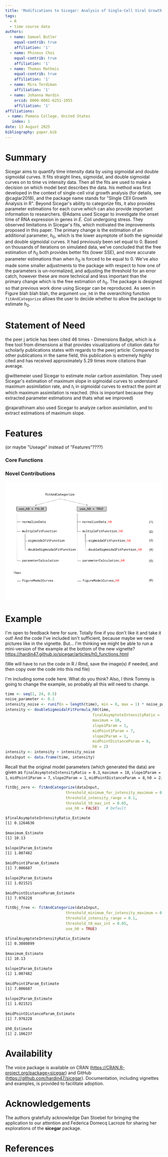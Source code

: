 ```yaml
---
title: 'Modifications to Sicegar: Analysis of Single-Cell Viral Growth Curves'
tags:
  - R
  - time course data
authors:
  - name: Samuel Butler
    equal-contrib: true 
    affiliation: '1'
  - name: Phineus Choi
    equal-contrib: true 
    affiliation: '1'
  - name: Thomas Matheis
    equal-contrib: true 
    affiliation: '1'
  - name: Mira Terdiman
    affiliation: '1'
  - name: Johanna Hardin
    orcid: 0000-0001-6251-1955
    affiliation: '1'
affiliations:
 - name: Pomona College, United States
   index: 1
date: 13 August 2025
bibliography: paper.bib
---
```


# Summary

Sicegar aims to quantify time intensity data by using sigmoidal and double sigmoidal curves.
It fits straight lines, sigmoidal, and double sigmoidal curves on to time vs intensity data.
Then all the fits are used to make a decision on which model best describes the data. 
his method was first developed in the context of single-cell viral growth analysis (for details, see @caglar2018), and the package name stands for "SIngle CEll Growth Analysis in R". 
Beyond Sicegar's ability to categorize fits, it also provides parameter estimations for each curve which can also provide important information to researchers. 
@Adams used Sicegar to investigate the onset time of RNA expression in genes in $\textit{E. Coli}$ undergoing stress. 
They observed limitations in Sicegar's fits, which motivated the improvements proposed in this paper. 
The primary change is the estimation of an additional parameter, $h_0$, which is the lower asymptote of both the sigmoidal and double sigmoidal curves. 
It had previously been set equal to 0. Based on thousands of iterations on simulated data, we've concluded that the free estimation of $h_0$ both provides better fits (lower SSE), and more accurate parameter estimations than when $h_0$ is forced to be equal to 0. 
We've also made some smaller adjustments to the package with respect to how one of the parameters is un-normalized, and adjusting the threshold for an error catch, however these are more technical and less important than the primary change which is the free estimation of $h_0$. 
The package is designed so that previous work done using Sicegar can be reproduced. 
As seen in Figure blah blah blah, the argument `use_h0` in the overarching function `fitAndCategorize` allows the user to decide whether to allow the package to estimate $h_0$.


# Statement of Need

the peer j article has been cited 46 times - Dimensions Badge, which is a free tool from dimensions ai that provides visualizations of citation data for scholarly publications states with regards to the peerj article: Compared to other publications in the same field, this publication is extremely highly cited and has received approximately 5.29 times more citations than average.

@wittemeier used Sicegar to estimate molar carbon assimilation. They used Sicegar's estimation of maximum slope in sigmoidal curves to understand maximum assimilation rate, and $t_1$ in sigmoidal curves to extract the point at which maximum assimilation is reached. (this is important because they extracted parameter estimations and thats what we improved)

@rajarathinam also used Sicegar to analyze carbon assimilation, and to extract estimations of maximum slope.

# Features 
(or maybe "Useage" instead of "Features"????)

### Core Functions

### Novel Contributions

![Structure of the original and revised `fitAndCategorize` function](JOSS_Graphic.png)

# Example

I'm open to feedback here for sure.
Totally fine if you don't like it and take it out!
And the code I've included isn't sufficient, because maybe we need pictures like in the vignette.
But... I'm thinking we might be able to run a mini-version of the example at the bottom of the new vignette?
https://hardin47.github.io/sicegar/articles/h0_functions.html

(We will have to run the code in R / Rmd, save the image(s) if needed, and then copy over the code into this md file)

I'm including some code here. 
What do you think? 
Also, I think Tommy is going to change the example, so probably all this will need to change.

```r
time <- seq(1, 24, 0.5)
noise_parameter <- 0.2
intensity_noise <- runif(n = length(time), min = 0, max = 1) * noise_parameter
intensity <- doubleSigmoidalFitFormula_h0(time,
                                       finalAsymptoteIntensityRatio = .3,
                                       maximum = 10,
                                       slope1Param = 1,
                                       midPoint1Param = 7,
                                       slope2Param = 1,
                                       midPointDistanceParam = 8,
                                       h0 = 2)
intensity <- intensity + intensity_noise
dataInput <- data.frame(time, intensity)
```

Recall that the original model parameters (which generated the data) are given as `finalAsymptoteIntensityRatio = 0.3`, `maximum = 10`, `slope1Param = 1`, `midPoint1Param = 7`, `slope2Param = 1`, `midPointDistanceParam = 8`, `h0 = 2`.

```r
fitObj_zero <- fitAndCategorize(dataInput,
                           threshold_minimum_for_intensity_maximum = 0.3,
                           threshold_intensity_range = 0.1,
                           threshold_t0_max_int = 0.05,
                           use_h0 = FALSE)   # Default
```

```
$finalAsymptoteIntensityRatio_Estimate
[1] 0.1264636

$maximum_Estimate
[1] 10.13

$slope1Param_Estimate
[1] 1.007482

$midPoint1Param_Estimate
[1] 7.006687

$slope2Param_Estimate
[1] 1.021521

$midPointDistanceParam_Estimate
[1] 7.976228
```

```r
fitObj_free <- fitAndCategorize(dataInput,
                           threshold_minimum_for_intensity_maximum = 0.3,
                           threshold_intensity_range = 0.1,
                           threshold_t0_max_int = 0.05,
                           use_h0 = TRUE)
```

```
$finalAsymptoteIntensityRatio_Estimate
[1] 0.3080899

$maximum_Estimate
[1] 10.13

$slope1Param_Estimate
[1] 1.007482

$midPoint1Param_Estimate
[1] 7.006687

$slope2Param_Estimate
[1] 1.021521

$midPointDistanceParam_Estimate
[1] 7.976228

$h0_Estimate
[1] 2.106237
```



# Availability

The voice package is available on CRAN (https://CRAN.R-project.org/package=sicegar) and GitHub (https://github.com/hardin47/sicegar).
Documentation, including vignettes and examples, is provided to facilitate adoption.

# Acknowledgements

The authors gratefully acknowledge Dan Stoebel for bringing the application to our attention and Federica Domecq Lacroze for sharing her explorations of the **sicegar** package.





# References









